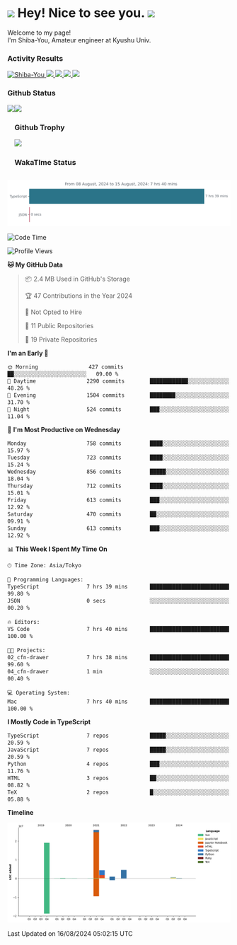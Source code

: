 <h1>
  <img src="https://emojis.slackmojis.com/emojis/images/1531849430/4246/blob-sunglasses.gif?1531849430" width="30"/> 
  Hey! Nice to see you.
  <img src="https://emojis.slackmojis.com/emojis/images/1531849430/4246/blob-sunglasses.gif?1531849430" width="30"/> 
</h1>
<p>
  Welcome to my page! <br />
  I'm Shiba-You, Amateur engineer at Kyushu Univ.
</p>


<h3>
  Activity Results
</h3>
<p align="left"> 
  <!--   GitHub  -->
  <a href="https://github.com/Shiba-You/Shiba-You/">
    <img src="https://komarev.com/ghpvc/?username=Shiba-You" alt="Shiba-You" />
  </a>
  <a href="https://github.com/Shiba-You">
    <img height="20" src="https://img.shields.io/github/followers/Shiba-You?label=follow&logo=github&style=flat" />
  </a>
  
  <!-- Qiita -->
  <a href="http://qiita.com/Shiba-You">
    <img height="20" src="https://qiita-badge.apiapi.app/s/Shiba-You/posts.svg" />
  </a>
  <a href="http://qiita.com/Shiba-You">
    <img height="20" src="https://qiita-badge.apiapi.app/s/Shiba-You/contributions.svg" />
  </a>
  <a href="http://qiita.com/Shiba-You">
    <img height="20" src="https://qiita-badge.apiapi.app/s/Shiba-You/followers.svg" />
  </a>
</p>


<h3>
  Github Status
</h3>
<div>
  <img height="170" align="left" src="https://github-readme-stats.vercel.app/api?username=Shiba-You&theme=tokyonight" />
  <img height="170" src="https://github-readme-stats.vercel.app/api/top-langs/?username=Shiba-You&theme=tokyonight&layout=compact" />
</div>

<h3>
  Github Trophy
</h3>
<div>
  <img width="800" src="https://github-profile-trophy.vercel.app/?username=Shiba-You&theme=tokyonight" />
</div>


<h3>
  WakaTIme Status
</h3>
<img src="https://github.com/Shiba-You/Shiba-You/blob/main/images/stat.svg" alt="Shiba-You WakaTime Activity"/>

<!--START_SECTION:waka-->
![Code Time](http://img.shields.io/badge/Code%20Time-879%20hrs%2058%20mins-blue)

![Profile Views](http://img.shields.io/badge/Profile%20Views-1-blue)

**🐱 My GitHub Data** 

> 📦 2.4 MB Used in GitHub's Storage 
 > 
> 🏆 47 Contributions in the Year 2024
 > 
> 🚫 Not Opted to Hire
 > 
> 📜 11 Public Repositories 
 > 
> 🔑 19 Private Repositories 
 > 
**I'm an Early 🐤** 

```text
🌞 Morning                427 commits         ██░░░░░░░░░░░░░░░░░░░░░░░   09.00 % 
🌆 Daytime                2290 commits        ████████████░░░░░░░░░░░░░   48.26 % 
🌃 Evening                1504 commits        ████████░░░░░░░░░░░░░░░░░   31.70 % 
🌙 Night                  524 commits         ███░░░░░░░░░░░░░░░░░░░░░░   11.04 % 
```
📅 **I'm Most Productive on Wednesday** 

```text
Monday                   758 commits         ████░░░░░░░░░░░░░░░░░░░░░   15.97 % 
Tuesday                  723 commits         ████░░░░░░░░░░░░░░░░░░░░░   15.24 % 
Wednesday                856 commits         █████░░░░░░░░░░░░░░░░░░░░   18.04 % 
Thursday                 712 commits         ████░░░░░░░░░░░░░░░░░░░░░   15.01 % 
Friday                   613 commits         ███░░░░░░░░░░░░░░░░░░░░░░   12.92 % 
Saturday                 470 commits         ██░░░░░░░░░░░░░░░░░░░░░░░   09.91 % 
Sunday                   613 commits         ███░░░░░░░░░░░░░░░░░░░░░░   12.92 % 
```


📊 **This Week I Spent My Time On** 

```text
🕑︎ Time Zone: Asia/Tokyo

💬 Programming Languages: 
TypeScript               7 hrs 39 mins       █████████████████████████   99.80 % 
JSON                     0 secs              ░░░░░░░░░░░░░░░░░░░░░░░░░   00.20 % 

🔥 Editors: 
VS Code                  7 hrs 40 mins       █████████████████████████   100.00 % 

🐱‍💻 Projects: 
02_cfn-drawer            7 hrs 38 mins       █████████████████████████   99.60 % 
04_cfn-drawer            1 min               ░░░░░░░░░░░░░░░░░░░░░░░░░   00.40 % 

💻 Operating System: 
Mac                      7 hrs 40 mins       █████████████████████████   100.00 % 
```

**I Mostly Code in TypeScript** 

```text
TypeScript               7 repos             █████░░░░░░░░░░░░░░░░░░░░   20.59 % 
JavaScript               7 repos             █████░░░░░░░░░░░░░░░░░░░░   20.59 % 
Python                   4 repos             ███░░░░░░░░░░░░░░░░░░░░░░   11.76 % 
HTML                     3 repos             ██░░░░░░░░░░░░░░░░░░░░░░░   08.82 % 
TeX                      2 repos             █░░░░░░░░░░░░░░░░░░░░░░░░   05.88 % 
```



**Timeline**

![Lines of Code chart](https://raw.githubusercontent.com/Shiba-You/Shiba-You/main/assets/bar_graph.png)


 Last Updated on 16/08/2024 05:02:15 UTC
<!--END_SECTION:waka-->
